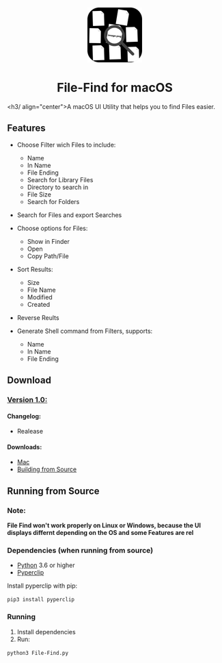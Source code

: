 <p align="center">
  <img src="https://github.com/Pixel-Master/File-Find/blob/main/assets/icon.png?raw=true" height="128">
  <h1 align="center">File-Find for macOS</h1>
</p>


<h3/ align="center">A macOS UI Utility that helps you to find Files easier.</h3>

## Features
- Choose Filter wich Files to include:
	* Name
	* In Name
	* File Ending
	* Search for Library Files
	* Directory to search in
	* File Size
	* Search for Folders
- Search for Files and export Searches

- Choose options for Files:
	* Show in Finder
	* Open
	* Copy Path/File
- Sort Results:
	* Size
	* File Name
	* Modified
	* Created
- Reverse Reults

- Generate Shell command from Filters, supports:
	* Name
	* In Name
	* File Ending
	
## Download
### **[Version 1.0:](https://github.com/Pixel-Master/File-Find/releases/tag/v1.0.0)**
#### Changelog:

- Realease

#### Downloads:

- [Mac](https://github.com/Pixel-Master/File-Find-Bot/releases/download/v1.0.0/File-Find.app.zip)
- [Building from Source](https://github.com/Pixel-Master/File-Find#running-from-source)


## Running from Source

### Note:

**File Find won't work properly on Linux or Windows, because the UI displays differnt depending on the OS and some Features are rel** 


### Dependencies (when running from source)
- [Python](https://python.org/) 3.6 or higher
- [Pyperclip](https://pyperclip.readthedocs.io/en/latest/) 

Install pyperclip with pip:

`pip3 install pyperclip`

### Running
1. Install dependencies
2. Run:

`python3 File-Find.py` 

 